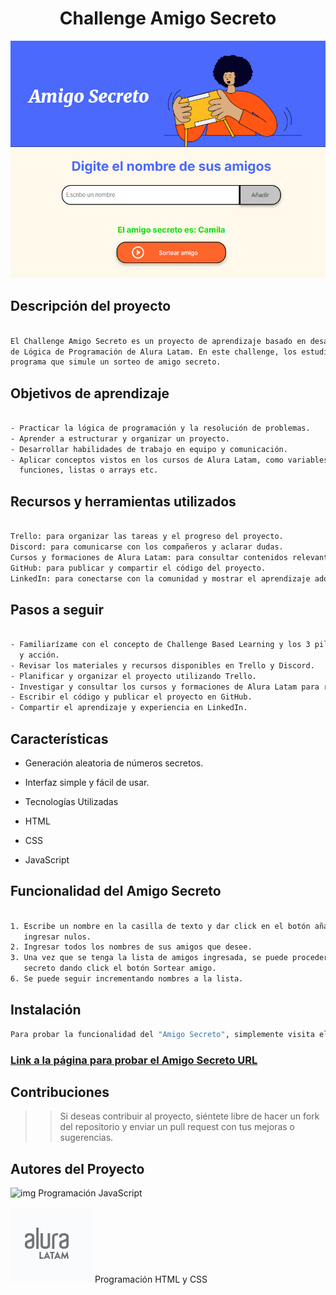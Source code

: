 # <h1 align="center"> Challenge Amigo Secreto </h1>

![img](assets/amigo-secreto-presentacion.png)

## Descripción del proyecto

```sh

El Challenge Amigo Secreto es un proyecto de aprendizaje basado en desafíos que forma parte del curso
de Lógica de Programación de Alura Latam. En este challenge, los estudiantes tendrán que crear un
programa que simule un sorteo de amigo secreto.

```

## Objetivos de aprendizaje

```sh

- Practicar la lógica de programación y la resolución de problemas.
- Aprender a estructurar y organizar un proyecto.
- Desarrollar habilidades de trabajo en equipo y comunicación.
- Aplicar conceptos vistos en los cursos de Alura Latam, como variables, condicionales, ciclos,
  funciones, listas o arrays etc.

```

## Recursos y herramientas utilizados

```sh

Trello: para organizar las tareas y el progreso del proyecto.
Discord: para comunicarse con los compañeros y aclarar dudas.
Cursos y formaciones de Alura Latam: para consultar contenidos relevantes y obtener más información.
GitHub: para publicar y compartir el código del proyecto.
LinkedIn: para conectarse con la comunidad y mostrar el aprendizaje adquirido.

```

## Pasos a seguir

```sh

- Familiarízame con el concepto de Challenge Based Learning y los 3 pilares: compromiso, investigación
  y acción.
- Revisar los materiales y recursos disponibles en Trello y Discord.
- Planificar y organizar el proyecto utilizando Trello.
- Investigar y consultar los cursos y formaciones de Alura Latam para resolver el desafío.
- Escribir el código y publicar el proyecto en GitHub.
- Compartir el aprendizaje y experiencia en LinkedIn.

```
## Características

- Generación aleatoria de números secretos.

- Interfaz simple y fácil de usar.

- Tecnologías Utilizadas

- HTML

- CSS

- JavaScript

## Funcionalidad del Amigo Secreto

```sh

1. Escribe un nombre en la casilla de texto y dar click en el botón añadir, no se permitirá
   ingresar nulos.
2. Ingresar todos los nombres de sus amigos que desee.
3. Una vez que se tenga la lista de amigos ingresada, se puede proceder a sortear el amigo
   secreto dando click el botón Sortear amigo.
6. Se puede seguir incrementando nombres a la lista.

```

## Instalación

```sh
Para probar la funcionalidad del "Amigo Secreto", simplemente visita el siguiente enlace: 

```
### [Link a la página para probar el Amigo Secreto URL ](URL)

## Contribuciones

>> Si deseas contribuir al proyecto, siéntete libre de hacer un fork del repositorio y enviar un pull request con tus mejoras o sugerencias.

## Autores del Proyecto

![img](assets/Foto-Pequeña-julio.png)  Programación JavaScript               

                               
![img](assets/alura-latam.png)  Programación HTML y CSS






